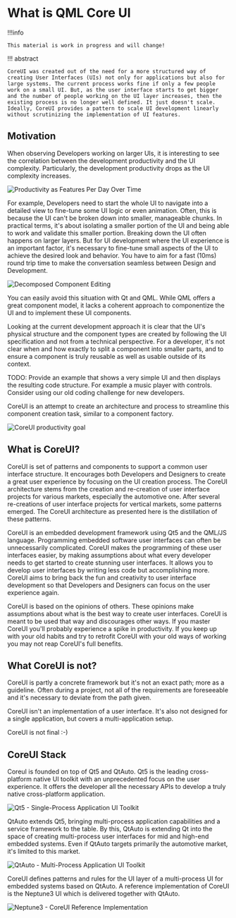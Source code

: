 # What is QML Core UI

!!!info

    This material is work in progress and will change!

!!! abstract

    CoreUI was created out of the need for a more structured way of creating User Interfaces (UIs) not only for applications but also for large systems. The current process works fine if only a few people work on a small UI. But, as the user interface starts to get bigger and the number of people working on the UI layer increases, then the existing process is no longer well defined. It just doesn't scale. Ideally, CoreUI provides a pattern to scale UI development linearly without scrutinizing the implementation of UI features.

## Motivation

When observing Developers working on larger UIs, it is interesting to see the correlation between the development productivity and the UI complexity. Particularly, the development productivity drops as the UI complexity increases.

![Productivity as Features Per Day Over Time](../assets/productivity.svg)

For example, Developers need to start the whole UI to navigate into a detailed view to fine-tune some UI logic or even animation. Often, this is because the UI can't be broken down into smaller, manageable chunks. In practical terms, it's about isolating a smaller portion of the UI and being able to work and validate this smaller portion. Breaking down the UI often happens on larger layers. But for UI development where the UI experience is an important factor, it's necessary to fine-tune small aspects of the UI to achieve the desired look and behavior. You have to aim for a fast (10ms) round trip time to make the conversation seamless between Design and Development.


![Decomposed Component Editing](../assets/decomposed_editing.svg)

You can easily avoid this situation with Qt and QML. While QML offers a great component model, it lacks a coherent approach to componentize the UI and to implement these UI components.

Looking at the current development approach it is clear that the UI's physical structure and the component types are created by following the UI specification and not from a technical perspective. For a developer, it's not clear when and how exactly to split a component into smaller parts, and to ensure a component is truly reusable as well as usable outside of its context.

TODO: Provide an example that shows a very simple UI and then displays the resulting code structure. For example a music player with controls. Consider using our old coding challenge for new developers.

CoreUI is an attempt to create an architecture and process to streamline this component creation task, similar to a component factory.

![CoreUI productivity goal](../assets/coreui_productivity.svg)


## What is CoreUI?


CoreUI is set of patterns and components to support a common user interface structure. It encourages both Developers and Designers to create a great user experience by focusing on the UI creation process. The CoreUI architecture stems from the creation and re-creation of user interface projects for various markets, especially the automotive one. After several re-creations of user interface projects for vertical markets, some patterns emerged. The CoreUI architecture as presented here is the distillation of these patterns.

CoreUI is an embedded development framework using Qt5 and the QML/JS language. Programming embedded software user interfaces can often be unnecessarily complicated. CoreUI makes the programming of these user interfaces easier, by making assumptions about what every developer needs to get started to create stunning user interfaces. It allows you to develop user interfaces by writing less code but accomplishing more. CoreUI aims to bring back the fun and creativity to user interface development so that Developers and Designers can focus on the user experience again.

CoreUI is based on the opinions of others. These opinions make assumptions about what is the best way to create user interfaces. CoreUI is meant to be used that way and discourages other ways. If you master CoreUI you'll probably experience a spike in productivity. If you keep up with your old habits and try to retrofit CoreUI with your old ways of working you may not reap CoreUI's full benefits.

## What CoreUI is not?

CoreUI is partly a concrete framework but it's not an exact path; more as a guideline. Often during a project, not all of the requirements are foreseeable and it's necessary to deviate from the path given.

CoreUI isn't an implementation of a user interface. It's also not designed for a single application, but covers a multi-application setup.

CoreUI is not final :-)

## CoreUI Stack

CoreuI is founded on top of Qt5 and QtAuto. Qt5 is the leading cross-platform native UI toolkit with an unprecedented focus on the user experience. It offers the developer all the necessary APIs to develop a truly native cross-platform application.

![Qt5 - Single-Process Application UI Toolkit](../assets/qt5.svg)


QtAuto extends Qt5, bringing multi-process application capabilities and a service framework to the table. By this, QtAuto is extending Qt into the space of creating multi-process user interfaces for mid and high-end embedded systems. Even if QtAuto targets primarily the automotive market, it's limited to this market.

![QtAuto - Multi-Process Application UI Toolkit](../assets/qtauto.svg)

CoreUI defines patterns and rules for the UI layer of a multi-process UI for embedded systems based on QtAuto. A reference implementation of CoreUI is the Neptune3 UI which is delivered together with QtAuto.


![Neptune3 - CoreUI Reference Implementation](../assets/neptune3ui.png)


